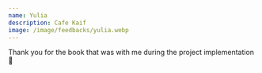 ```yaml
---
name: Yulia
description: Cafe Kaif
image: /image/feedbacks/yulia.webp
---
```


Thank you for the book that was with me during the project implementation 🧡
